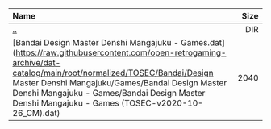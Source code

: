 |Name|Size|
|:---|---:|
|[..](../index.html)|DIR|
|[Bandai Design Master Denshi Mangajuku - Games.dat](https://raw.githubusercontent.com/open-retrogaming-archive/dat-catalog/main/root/normalized/TOSEC/Bandai/Design Master Denshi Mangajuku/Games/Bandai Design Master Denshi Mangajuku - Games/Bandai Design Master Denshi Mangajuku - Games (TOSEC-v2020-10-26_CM).dat)|2040|
